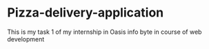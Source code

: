 # Pizza-delivery-application
This is my task 1 of my internship in Oasis info byte in course of web development 
